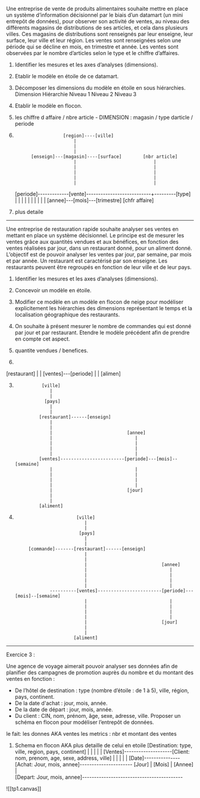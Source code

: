 Une entreprise de vente de produits alimentaires souhaite mettre en place un système d’information décisionnel par le biais d’un datamart (un mini entrepôt de données), pour observer son activité de ventes, au niveau des différents magasins de distributions de ses articles, et cela dans plusieurs villes. Ces magasins de distributions sont renseignés par leur enseigne, leur surface, leur ville et leur région. Les ventes sont renseignées selon une période
qui se décline en mois, en trimestre et année. Les ventes sont observées par le nombre d’articles selon le type et le chiffre d’affaires.

1. Identifier les mesures et les axes d’analyses (dimensions).
2. Etablir le modèle en étoile de ce datamart.
3. Décomposer les dimensions du modèle en étoile en sous hiérarchies.
Dimension Hiérarchie
Niveau 1 Niveau 2 Niveau 3
4. Etablir le modèle en flocon.


1. les chiffre d affaire / nbre article - 
DIMENSION : magasin / type darticle / periode



2.                       [region]----[ville]
                             |
                             |
                             |
             [enseign]---[magasin]----[surface]        [nbr article]
                             |                             |
                             |                             |
                             |                             |
                             |                             |
                             |                             |
   [periode]-------------[vente]---------------------------+---------[type]
	       |                                                   |
	       |                                                   |
	       |                                                   |
	       |                                                   |
	       |                                                   |
    [annee]---[mois]---[trimestre]                     [chfr affaire]


3. plus detaile

---

Une entreprise de restauration rapide souhaite analyser ses ventes en mettant en place un système décisionnel. Le principe est de mesurer les ventes grâce aux quantités vendues et aux bénéfices, en fonction des ventes réalisées par jour, dans un restaurant donné, pour un aliment donné. L’objectif est de pouvoir analyser les ventes par jour, par semaine, par mois et par année.
Un restaurant est caractérisé par son enseigne. Les restaurants peuvent être regroupés en fonction de leur ville et de leur pays.
1. Identifier les mesures et les axes d’analyses (dimensions).
2. Concevoir un modèle en étoile.
3. Modifier ce modèle en un modèle en flocon de neige pour modéliser explicitement les
hiérarchies des dimensions représentant le temps et la localisation géographique des
restaurants.
4. On souhaite à présent mesurer le nombre de commandes qui est donné par jour et par
restaurant. Etendre le modèle précédent afin de prendre en compte cet aspect.


1. quantite vendues / benefices.
2. 

[restaurant]
    |
    |
[ventes]---[periode]
    |
    |
[alimen]


3. 
                 [ville]
                    |
                    |
                  [pays]
                    |
                    |
                [restaurant]------[enseign]
                    |
                    |
                    |                            [annee]
                    |                               |
                    |                               |
                    |                               |
                    |                               |
                [ventes]------------------------[periode]---[mois]--[semaine]
                    |                               |
                    |                               |
                    |                               |
                    |                               |
                    |                            [jour]
                    |
                    |
                [aliment]


4. 
                              [ville]
                                 |
                                 |
                               [pays]
                                 |
                                 |
		    [commande]-------[restaurant]------[enseign]
                                 |
                                 |
                                 |                            [annee]
                                 |                               |
                                 |                               |
                                 |                               |
                                 |                               |
                    ----------[ventes]------------------------[periode]---[mois]--[semaine]
                                 |                               |
                                 |                               |
                                 |                               |
                                 |                               |
                                 |                            [jour]
                                 |
                                 |
                             [aliment]


---

Exercice 3 :

Une agence de voyage aimerait pouvoir analyser ses données afin de planifier des
campagnes de promotion auprès du nombre et du montant des ventes en fonction :
- De l’hôtel de destination : type (nombre d’étoile : de 1 à 5), ville, région, pays, continent.
- De la date d'achat : jour, mois, année.
- De la date de départ : jour, mois, année.
- Du client : CIN, nom, prénom, âge, sexe, adresse, ville.
Proposer un schéma en flocon pour modéliser l’entrepôt de données.

le fait: les donnes AKA ventes
les metrics : nbr et montant des ventes


1. Schema en flocon AKA plus detaille de celui en etoile
				[Destination: type, ville, region, pays, continent]
					|
					|
					|
					|
					|
				[Ventes]--------------------[Client: nom, prenom, age, sexe, address, ville]
					|
					|
					|
					|
					|
				[Date]---------------[Achat: Jour, mois, annee]----------------------   [Jour]
					|                                                                                                             [Mois]
					|                                                                                                             [Annee]
					|                                                                                                          
				[Depart: Jour, mois, annee]------------------------------------------



![[tp1.canvas]]